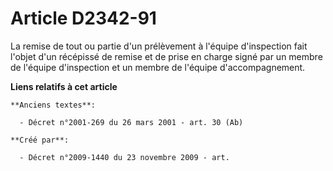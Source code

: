# Article D2342-91

La remise de tout ou partie d'un prélèvement à l'équipe d'inspection fait l'objet d'un récépissé de remise et de prise en
charge signé par un membre de l'équipe d'inspection et un membre de l'équipe d'accompagnement.

**Liens relatifs à cet article**

	**Anciens textes**:

	  - Décret n°2001-269 du 26 mars 2001 - art. 30 (Ab)

	**Créé par**:

	  - Décret n°2009-1440 du 23 novembre 2009 - art.
